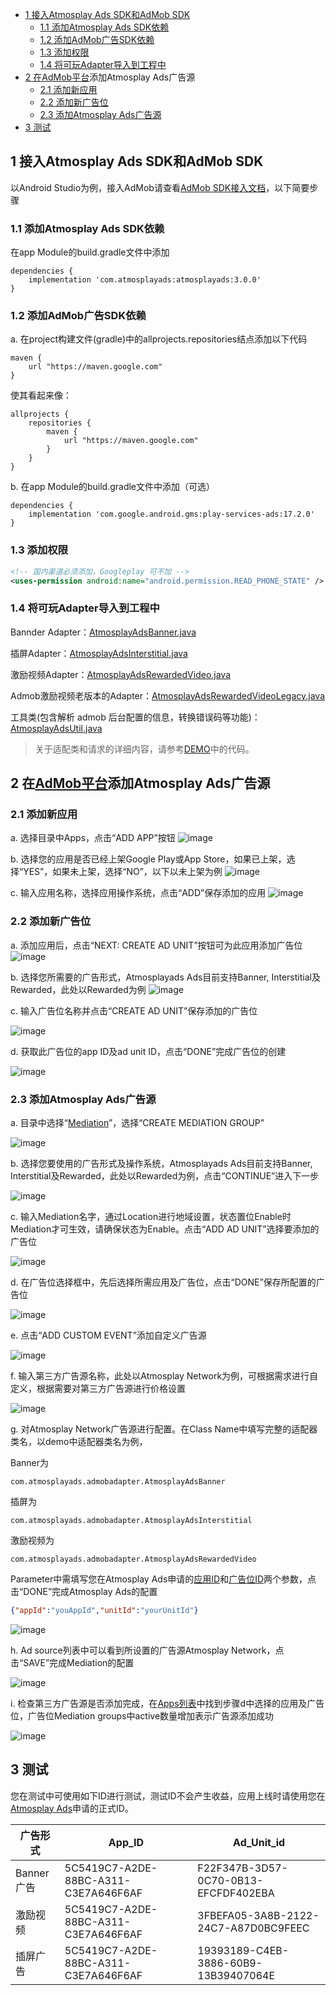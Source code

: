 * [1 接入Atmosplay Ads SDK和AdMob SDK](#1-接入atmosplay-ads-sdk和admob-sdk)
    * [1.1 添加Atmosplay Ads SDK依赖](#11-添加atmosplay-ads-sdk依赖)
    * [1.2 添加AdMob广告SDK依赖](#12-添加admob广告sdk依赖)
    * [1.3 添加权限](#13-添加权限)
    * [1.4 将可玩Adapter导入到工程中](#14-将可玩adapter导入到工程中)
* [2 在<a href="https://apps.admob.com/v2/home" rel="nofollow">AdMob平台</a>添加Atmosplay Ads广告源](#2-在admob平台添加atmosplay-ads广告源)
    * [2.1 添加新应用](#21-添加新应用)
    * [2.2 添加新广告位](#22-添加新广告位)
    * [2.3 添加Atmosplay Ads广告源](#23-添加atmosplay-ads广告源)
* [3 测试](#3-测试)


## 1 接入Atmosplay Ads SDK和AdMob SDK
以Android Studio为例，接入AdMob请查看[AdMob SDK接入文档](https://developers.google.com/admob/android/quick-start)，以下简要步骤
### 1.1 添加Atmosplay Ads SDK依赖
在app Module的build.gradle文件中添加
```
dependencies {
    implementation 'com.atmosplayads:atmosplayads:3.0.0'
}
```
### 1.2 添加AdMob广告SDK依赖
a. 在project构建文件(gradle)中的allprojects.repositories结点添加以下代码
```
maven {
    url "https://maven.google.com"
}
```
使其看起来像：
```
allprojects {
    repositories {
        maven {
            url "https://maven.google.com"
        }
    }
}
```
b. 在app Module的build.gradle文件中添加（可选）
```
dependencies {
    implementation 'com.google.android.gms:play-services-ads:17.2.0'
}
```
### 1.3 添加权限
```xml
<!-- 国内渠道必须添加，Googleplay 可不加 -->
<uses-permission android:name="android.permission.READ_PHONE_STATE" />
```

### 1.4 将可玩Adapter导入到工程中
Bannder Adapter：[AtmosplayAdsBanner.java](./admobadapter/src/main/java/com/atmosplayads/admobadapter/AtmosplayAdsBanner.java)

插屏Adapter：[AtmosplayAdsInterstitial.java](./admobadapter/src/main/java/com/atmosplayads/admobadapter/AtmosplayAdsInterstitial.java)

激励视频Adapter：[AtmosplayAdsRewardedVideo.java](./admobadapter/src/main/java/com/atmosplayads/admobadapter/AtmosplayAdsRewardedVideo.java)

Admob激励视频老版本的Adapter：[AtmosplayAdsRewardedVideoLegacy.java](./admobadapter/src/main/java/com/atmosplayads/admobadapter/AtmosplayAdsRewardedVideoLegacy.java)

工具类(包含解析 admob 后台配置的信息，转换错误码等功能)：[AtmosplayAdsUtil.java](./admobadapter/src/main/java/com/atmosplayads/admobadapter/AtmosplayAdsUtil.java)

> 关于适配类和请求的详细内容，请参考[DEMO](https://github.com/Atmosplay/AdMobAdapter-AtmosplayAds-Android)中的代码。

## 2 在[AdMob平台](https://apps.admob.com/v2/home)添加Atmosplay Ads广告源
### 2.1 添加新应用
a. 选择目录中Apps，点击“ADD APP”按钮
![image](imgs/018addapp1.png)

b. 选择您的应用是否已经上架Google Play或App Store，如果已上架，选择“YES”，如果未上架，选择“NO”，以下以未上架为例
![image](imgs/018addapp2.png)

c. 输入应用名称，选择应用操作系统，点击“ADD”保存添加的应用
![image](imgs/019addapp3.png)

### 2.2 添加新广告位
a. 添加应用后，点击“NEXT: CREATE AD UNIT”按钮可为此应用添加广告位
![image](imgs/addunit.png)

b. 选择您所需要的广告形式，Atmosplayads Ads目前支持Banner, Interstitial及Rewarded，此处以Rewarded为例
![image](imgs/003addadunit2RV1.png)

c. 输入广告位名称并点击“CREATE AD UNIT”保存添加的广告位

![image](imgs/004addadunit2RV2.png)

d. 获取此广告位的app ID及ad unit ID，点击“DONE”完成广告位的创建

![image](imgs/005addadunit2RV3.png)

### 2.3 添加Atmosplay Ads广告源
a. 目录中选择“[Mediation](https://apps.admob.com/v2/mediation/groups/list)”，选择“CREATE MEDIATION GROUP”

![image](imgs/007mediationgroupcreate.png)

b. 选择您要使用的广告形式及操作系统，Atmosplayads Ads目前支持Banner, Interstitial及Rewarded，此处以Rewarded为例，点击“CONTINUE”进入下一步

![image](imgs/008mediationgroupcreate1.png)

c. 输入Mediation名字，通过Location进行地域设置，状态置位Enable时Mediation才可生效，请确保状态为Enable。点击“ADD AD UNIT”选择要添加的广告位

![image](imgs/009mediationgroupcreat2.png)

d. 在广告位选择框中，先后选择所需应用及广告位，点击“DONE”保存所配置的广告位

![image](imgs/011mediationgroupcreate4.png)

e. 点击“ADD CUSTOM EVENT”添加自定义广告源

![image](imgs/012mediationgroupcreate5.png)

f. 输入第三方广告源名称，此处以Atmosplay Network为例，可根据需求进行自定义，根据需要对第三方广告源进行价格设置

![image](imgs/013mediationgroupcreate6.png)

g. 对Atmosplay Network广告源进行配置。在Class Name中填写完整的适配器类名，以demo中适配器类名为例，

Banner为

`com.atmosplayads.admobadapter.AtmosplayAdsBanner`

插屏为

`com.atmosplayads.admobadapter.AtmosplayAdsInterstitial`

激励视频为

`com.atmosplayads.admobadapter.AtmosplayAdsRewardedVideo`

Parameter中需填写您在Atmosplay Ads申请的[应用ID](https://sellers.atmosplay.net/#/app/appList/)和[广告位ID](https://sellers.atmosplay.net/#/ad/placeList/)两个参数，点击“DONE”完成Atmosplay Ads的配置

```json
{"appId":"youAppId","unitId":"yourUnitId"}
```
![image](imgs/014mediationgroupcreate7.png)

h. Ad source列表中可以看到所设置的广告源Atmosplay Network，点击“SAVE”完成Mediation的配置

![image](imgs/015mediationgroupcreate8.png)

i. 检查第三方广告源是否添加完成，在[Apps列表](https://apps.admob.com/v2/apps/list)中找到步骤d中选择的应用及广告位，广告位Mediation groups中active数量增加表示广告源添加成功

![image](imgs/016mediationgroupcreate9.png)

## 3 测试

您在测试中可使用如下ID进行测试，测试ID不会产生收益，应用上线时请使用您在[Atmosplay Ads](https://sellers.atmosplay.net/#/app/appList/)申请的正式ID。

| 广告形式 | App_ID                               | Ad_Unit_id                           |
| -------- | ------------------------------------ | ------------------------------------ |
| Banner广告 | 5C5419C7-A2DE-88BC-A311-C3E7A646F6AF | F22F347B-3D57-0C70-0B13-EFCFDF402EBA |
| 激励视频 | 5C5419C7-A2DE-88BC-A311-C3E7A646F6AF | 3FBEFA05-3A8B-2122-24C7-A87D0BC9FEEC |
| 插屏广告 | 5C5419C7-A2DE-88BC-A311-C3E7A646F6AF | 19393189-C4EB-3886-60B9-13B39407064E |
